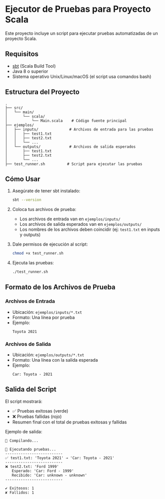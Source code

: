 # Ejecutor de Pruebas para Proyecto Scala

Este proyecto incluye un script para ejecutar pruebas automatizadas de un proyecto Scala.

## Requisitos

- [sbt](https://www.scala-sbt.org/) (Scala Build Tool)
- Java 8 o superior
- Sistema operativo Unix/Linux/macOS (el script usa comandos bash)

## Estructura del Proyecto

```
.
├── src/
│   └── main/
│       └── scala/
│           └── Main.scala    # Código fuente principal
├── ejemplos/
│   ├── inputs/              # Archivos de entrada para las pruebas
│   │   ├── test1.txt
│   │   ├── test2.txt
│   │   └── ...
│   └── outputs/             # Archivos de salida esperados
│       ├── test1.txt
│       ├── test2.txt
│       └── ...
├── test_runner.sh          # Script para ejecutar las pruebas
```

## Cómo Usar

1. Asegúrate de tener sbt instalado:
   ```bash
   sbt --version
   ```

2. Coloca tus archivos de prueba:
   - Los archivos de entrada van en `ejemplos/inputs/`
   - Los archivos de salida esperados van en `ejemplos/outputs/`
   - Los nombres de los archivos deben coincidir (ej: `test1.txt` en inputs y outputs)

3. Dale permisos de ejecución al script:
   ```bash
   chmod +x test_runner.sh
   ```

4. Ejecuta las pruebas:
   ```bash
   ./test_runner.sh
   ```

## Formato de los Archivos de Prueba

### Archivos de Entrada
- Ubicación: `ejemplos/inputs/*.txt`
- Formato: Una línea por prueba
- Ejemplo:
  ```
  Toyota 2021
  ```

### Archivos de Salida
- Ubicación: `ejemplos/outputs/*.txt`
- Formato: Una línea con la salida esperada
- Ejemplo:
  ```
  Car: Toyota - 2021
  ```

## Salida del Script

El script mostrará:
- ✅ Pruebas exitosas (verde)
- ❌ Pruebas fallidas (rojo)
- Resumen final con el total de pruebas exitosas y fallidas

Ejemplo de salida:
```
🔨 Compilando...

🚗 Ejecutando pruebas...
--------------------------
✅ test1.txt: 'Toyota 2021' → 'Car: Toyota - 2021'
--------------------------
❌ test2.txt: 'Ford 1999'
   Esperado: 'Car: Ford - 1999'
   Recibido: 'Car: unknown - unknown'
--------------------------

✔ Exitosos: 1
✘ Fallidos: 1
```
